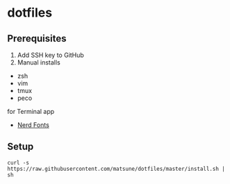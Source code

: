 # dotfiles
## Prerequisites
1. Add SSH key to GitHub
2. Manual installs

- zsh
- vim
- tmux
- peco


for Terminal app
- [Nerd Fonts](https://www.nerdfonts.com/)

## Setup
```shell
curl -s https://raw.githubusercontent.com/matsune/dotfiles/master/install.sh | sh
```
